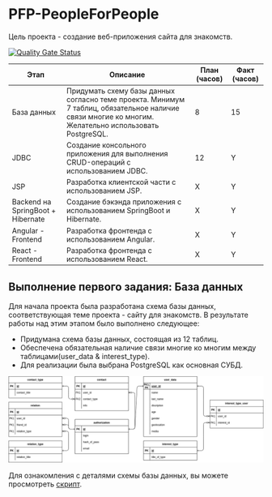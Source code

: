 # PFP-PeopleForPeople
Цель проекта - создание веб-приложения сайта для знакомств.

[![Quality Gate Status](https://sonarcloud.io/api/project_badges/measure?project=krilop_PFP-PeopleForPeople&metric=alert_status)](https://sonarcloud.io/summary/new_code?id=krilop_PFP-PeopleForPeople)

| Этап                              | Описание                                                                                   | План (часов) | Факт (часов) |
|-----------------------------------|--------------------------------------------------------------------------------------------|--------------|--------------|
| База данных                       | Придумать схему базы данных согласно теме проекта. Минимум 7 таблиц, обязательное наличие связи многие ко многим. Желательно использовать PostgreSQL. | 8            | 15           |
| JDBC                              | Создание консольного приложения для выполнения CRUD-операций с использованием JDBC.     | 12          | Y            |
| JSP                               | Разработка клиентской части с использованием JSP.                                          | X            | Y            |
| Backend на SpringBoot + Hibernate | Создание бэкэнда приложения с использованием SpringBoot и Hibernate.                       | X            | Y            |
| Angular - Frontend                | Разработка фронтенда с использованием Angular.                                              | X            | Y            |
| React - Frontend                  | Разработка фронтенда с использованием React.                                                | X            | Y            |
## Выполнение первого задания: База данных 

Для начала проекта была разработана схема базы данных, соответствующая теме проекта - сайту для знакомств. В результате работы над этим этапом было выполнено следующее:

- Придумана схема базы данных, состоящая из 12 таблиц.
- Обеспечена обязательная наличие связи многие ко многим между таблицами(user_data & interest_type).
- Для реализации была выбрана PostgreSQL как основная СУБД.

![Схема базы данных](./dataAboutDB/DBForInternship.drawio.png)

Для ознакомления с деталями схемы базы данных, вы можете просмотреть [скрипт](./dataAboutDB/schema).
